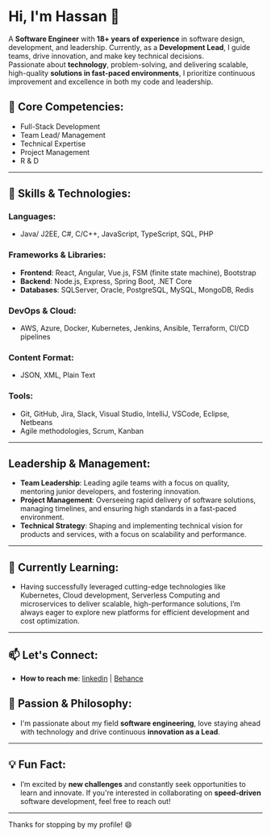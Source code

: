 # Hi, I'm Hassan 👋

A **Software Engineer** with **18+ years of experience** in software design, development, and leadership. Currently, as a **Development Lead**, I guide teams, drive innovation, and make key technical decisions.\
Passionate about **technology**, problem-solving, and delivering scalable, high-quality **solutions in fast-paced environments**, I prioritize continuous improvement and excellence in both my code and leadership.

## 🚀 Core Competencies:

- Full-Stack Development
- Team Lead/ Management
- Technical Expertise
- Project Management
- R & D
---

## 🚀 Skills & Technologies:
### **Languages:**
- Java/ J2EE, C#, C/C++, JavaScript, TypeScript, SQL, PHP

### **Frameworks & Libraries:**
- **Frontend**: React, Angular, Vue.js, FSM (finite state machine), Bootstrap
- **Backend**: Node.js, Express, Spring Boot, .NET Core
- **Databases**: SQLServer, Oracle, PostgreSQL, MySQL, MongoDB, Redis

### **DevOps & Cloud:**
- AWS, Azure, Docker, Kubernetes, Jenkins, Ansible, Terraform, CI/CD pipelines

### **Content Format:**
- JSON, XML, Plain Text

### **Tools:**
- Git, GitHub, Jira, Slack, Visual Studio, IntelliJ, VSCode, Eclipse, Netbeans
- Agile methodologies, Scrum, Kanban

---

## **Leadership & Management:**
- **Team Leadership**: Leading agile teams with a focus on quality, mentoring junior developers, and fostering innovation.
- **Project Management**: Overseeing rapid delivery of software solutions, managing timelines, and ensuring high standards in a fast-paced environment.
- **Technical Strategy**: Shaping and implementing technical vision for products and services, with a focus on scalability and performance.

---

## 🌱 Currently Learning:
- Having successfully leveraged cutting-edge technologies like Kubernetes, Cloud development, Serverless Computing and microservices to deliver scalable, high-performance solutions, I’m always eager to explore new platforms for efficient development and cost optimization.
---

## 📫 Let's Connect:
- **How to reach me**: [linkedin](https://www.linkedin.com/in/hassankhaskheli/) | [Behance](https://be.net/hassankhaskheli)

<!--
---

## 🏆 GitHub Stats:

![GitHub Stats](https://github-readme-stats.vercel.app/api?username=hubse&show_icons=true&hide_title=true)

---
-->
## 💬 Passion & Philosophy:
- I'm passionate about my field **software engineering**, love staying ahead with technology and drive continuous **innovation as a Lead**.

---

## 💡 Fun Fact:
- I’m excited by **new challenges** and constantly seek opportunities to learn and innovate. If you're interested in collaborating on **speed-driven** software development, feel free to reach out!

---

Thanks for stopping by my profile! 😄

